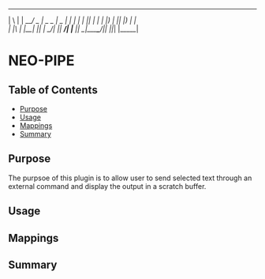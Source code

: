  _   _ _____ ___  ____ ___ ____  _____ 
| \ | | ____/ _ \|  _ \_ _|  _ \| ____|
|  \| |  _|| | | | |_) | || |_) |  _|  
| |\  | |__| |_| |  __/| ||  __/| |___ 
|_| \_|_____\___/|_|  |___|_|   |_____|
                                       

# NEO-PIPE

## Table of Contents

<!-- vim-markdown-toc GFM -->

* [Purpose](#purpose)
* [Usage](#usage)
* [Mappings](#mappings)
* [Summary](#summary)

<!-- vim-markdown-toc -->

## Purpose

The purpsoe of this plugin is to allow user to send selected text through an
external command and display the output in a scratch buffer.

## Usage

## Mappings

## Summary
